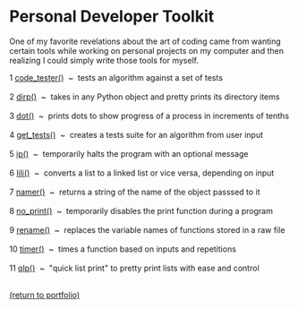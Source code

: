 # Personal Developer Toolkit

One of my favorite revelations about the art of coding came from wanting certain tools while working on personal projects on my computer and then realizing I could simply write those tools for myself.

1 [code_tester()](/code_tester.md)&nbsp;&nbsp;\~&nbsp;&nbsp;tests an algorithm against a set of tests<br><br>
2 [dirp()](/dirp.md)&nbsp;&nbsp;\~&nbsp;&nbsp;takes in any Python object and pretty prints its directory items<br><br>
3 [dot()](/dot.md)&nbsp;&nbsp;\~&nbsp;&nbsp;prints dots to show progress of a process in increments of tenths<br><br>
4 [get_tests()](/get_tests.md)&nbsp;&nbsp;\~&nbsp;&nbsp;creates a tests suite for an algorithm from user input<br><br>
5 [ip()](/ip.md)&nbsp;&nbsp;\~&nbsp;&nbsp;temporarily halts the program with an optional message<br><br>
6 [lili()](/lili.md)&nbsp;&nbsp;\~&nbsp;&nbsp;converts a list to a linked list or vice versa, depending on input<br><br>
7 [namer()](/namer.md)&nbsp;&nbsp;\~&nbsp;&nbsp;returns a string of the name of the object passsed to it<br><br>
8 [no_print()](/no_print.md)&nbsp;&nbsp;\~&nbsp;&nbsp;temporarily disables the print function during a program<br><br>
9 [rename()](/rename.md)&nbsp;&nbsp;\~&nbsp;&nbsp;replaces the variable names of functions stored in a raw file<br><br>
10 [timer()](/timer.md)&nbsp;&nbsp;\~&nbsp;&nbsp;times a function based on inputs and repetitions<br><br>
11 [qlp()](/qlp.md)&nbsp;&nbsp;\~&nbsp;&nbsp;"quick list print" to pretty print lists with ease and control<br><br>


<!-- dot could become a generator object -->

<!--
01234567890123456789012345678901234567890123456789012345678901234567890123456  67
7 dot()  ~  prints dots to show progress of a process in increments of tenths
-->
<a href="https://rowcased.github.io/">(return to portfolio)</a>
